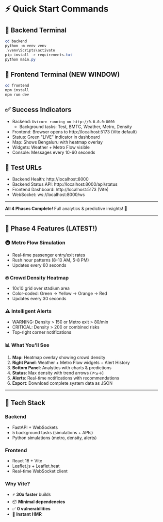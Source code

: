 # ⚡ Quick Start Commands

## 🔴 Backend Terminal
```powershell
cd backend
python -m venv venv
.\venv\Scripts\activate
pip install -r requirements.txt
python main.py
```

## 🔵 Frontend Terminal (NEW WINDOW)
```powershell
cd frontend
npm install
npm run dev
```

## ✅ Success Indicators
- Backend: `Uvicorn running on http://0.0.0.0:8000`
  - Background tasks: Test, BMTC, Weather, Metro, Density
- Frontend: Browser opens to http://localhost:5173 (Vite default)
- Status: Green "LIVE" indicator in dashboard
- Map: Shows Bengaluru with heatmap overlay
- Widgets: Weather + Metro Flow visible
- Console: Messages every 10-60 seconds

## 🎯 Test URLs
- Backend Health: http://localhost:8000
- Backend Status API: http://localhost:8000/api/status
- Frontend Dashboard: http://localhost:5173 (Vite)
- WebSocket: ws://localhost:8000/ws

---

**All 4 Phases Complete!** Full analytics & predictive insights! 🚀

---

## 🎯 Phase 4 Features (LATEST!)

### 🚇 Metro Flow Simulation
- Real-time passenger entry/exit rates
- Rush hour patterns (8-10 AM, 5-8 PM)
- Updates every 60 seconds

### 🔥 Crowd Density Heatmap
- 10x10 grid over stadium area
- Color-coded: Green → Yellow → Orange → Red
- Updates every 30 seconds

### ⚠️ Intelligent Alerts
- WARNING: Density > 150 or Metro exit > 80/min
- CRITICAL: Density > 200 or combined risks
- Top-right corner notifications

### 📊 What You'll See
1. **Map**: Heatmap overlay showing crowd density
2. **Right Panel**: Weather + Metro Flow widgets + Alert History
3. **Bottom Panel**: Analytics with charts & predictions
4. **Status**: Max density with trend arrows (↗️↘️→)
5. **Alerts**: Real-time notifications with recommendations
6. **Export**: Download complete system data as JSON

---

## 🚀 Tech Stack

### Backend
- FastAPI + WebSockets
- 5 background tasks (simulations + APIs)
- Python simulations (metro, density, alerts)

### Frontend  
- React 18 + Vite
- Leaflet.js + Leaflet.heat
- Real-time WebSocket client

### Why Vite?
- ⚡ **30x faster** builds
- 📦 **Minimal dependencies**
- ✅ **0 vulnerabilities**
- 💨 **Instant HMR**

